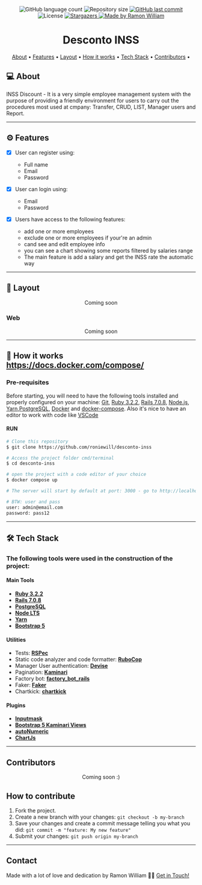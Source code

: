
<p align="center">
  <img alt="GitHub language count" src="https://img.shields.io/github/languages/count/roniewill/desconto-inss?style=flat-square&logo=appveyor">

  <img alt="Repository size" src="https://img.shields.io/github/repo-size/roniewill/desconto-inss?style=flat-square&logo=appveyor">
  
  <a href="https://github.com/roniewill/desconto-inss/commits/main">
    <img alt="GitHub last commit" src="https://img.shields.io/github/last-commit/roniewill/desconto-inss?style=flat-square&logo=appveyor">
  </a>
    
  <img alt="License" src="https://img.shields.io/badge/license-MIT-brightgreen?style=flat-square&logo=appveyor">
  
  <a href="https://github.com/roniewill/desconto-inss">
    <img alt="Stargazers" src="https://img.shields.io/github/stars/roniewill/desconto-inss?style=flat-square&logo=appveyor">
  </a>

  <a href="https://www.linkedin.com/in/ramonwilliam/">
    <img alt="Made by Ramon William" src="https://img.shields.io/badge/Made%20by-Ramon%20William-blue?style=flat-square&logo=appveyor">
  </a>
</p>


<h1 align="center"> Desconto INSS </h1>

<p align="center">
 <a href="#-about">About</a> •
 <a href="#-features">Features</a> •
 <a href="#-layout">Layout</a> • 
 <a href="#-how-it-works">How it works</a> • 
 <a href="#-tech-stack">Tech Stack</a> • 
 <a href="#contributors">Contributors</a> •
</p>


## 💻 About

INSS Discount - It is a very simple employee management system with the purpose of providing a friendly environment for users to carry out the procedures most used at cmpany: Transfer, CRUD, LIST, Manager users and Report.

---


## ⚙️ Features

- [x] User can register using: 
  - Full name 
  - Email 
  - Password 

- [x] User can login using: 
  - Email 
  - Password 
  
- [x] Users have access to the following features: 
  - add one or more employees
  - exclude one or more employees if your're an admin
  - cand see and edit employee info
  - you can see a chart showing some reports filtered by salaries range
  - The main feature is add a salary and get the INSS rate the automatic way

---


## 🎨 Layout

<p align="center">Coming soon</p>

### Web

<p align="center">Coming soon</p>

---


## 🚀 How it works https://docs.docker.com/compose/

### Pre-requisites

Before starting, you will need to have the following tools installed and properly configured on your machine:
[Git](https://git-scm.com), [Ruby 3.2.2](https://www.ruby-lang.org/), [Rails 7.0.8](https://rubyonrails.org/), [Node.js](https://nodejs.org/en/), [Yarn](https://yarnpkg.com/),[PostgreSQL](https://www.postgresql.org/), [Docker](https://docs.docker.com/desktop/) and [docker-compose](https://docs.docker.com/compose/). 
Also it's nice to have an editor to work with code like [VSCode](https://code.visualstudio.com/)

#### RUN

```bash
# Clone this repository
$ git clone https://github.com/roniewill/desconto-inss

# Access the project folder cmd/terminal
$ cd desconto-inss

# open the project with a code editor of your choice
$ docker compose up

# The server will start by default at port: 3000 - go to http://localhost:3000

# BTW: user and pass
user: admin@email.com
password: pass12

```

---


## 🛠 Tech Stack

### The following tools were used in the construction of the project:

#### **Main Tools**

-   **[Ruby 3.2.2](https://www.ruby-lang.org/en/downloads/)**
-   **[Rails 7.0.8](https://github.com/rails/rails/tree/7-0-stable)**
-   **[PostgreSQL](https://www.postgresql.org/)**
-   **[Node LTS](https://nodejs.org/en/)**
-   **[Yarn](https://yarnpkg.com/)**
-   **[Bootstrap 5](https://getbootstrap.com/docs/5.0/getting-started/download/)**


#### **Utilities**

-   Tests:  **[RSPec](https://rspec.info/)**
-   Static code analyzer and code formatter:  **[RuboCop](https://github.com/rubocop/rubocop)**
-   Manager User authentication:  **[Devise](https://github.com/heartcombo/devise)**
-   Pagination: **[Kaminari](https://github.com/kaminari/kaminari)**
-   Factory bot: **[factory_bot_rails](https://github.com/thoughtbot/factory_bot_rails)**
-   Faker: **[Faker](https://github.com/faker-ruby/faker)**
-   Chartkick: **[chartkick](https://github.com/ankane/chartkick)**

#### **Plugins**

- **[Inputmask](https://github.com/RobinHerbots/Inputmask)**
- **[Bootstrap 5 Kaminari Views](https://github.com/felipecalvo/bootstrap5-kaminari-views)**
- **[autoNumeric](https://github.com/autoNumeric/autoNumeric/)**
- **[ChartJs](https://github.com/chartjs/Chart.js)**

---


## Contributors

<p align="center">Coming soon :)</p>

## How to contribute

1. Fork the project.
2. Create a new branch with your changes: `git checkout -b my-branch`
3. Save your changes and create a commit message telling you what you did: `git commit -m "feature: My new feature"`
4. Submit your changes: `git push origin my-branch`

---


## Contact

Made with a lot of love and dedication by Ramon William 👋🏽 [Get in Touch!](Https://www.linkedin.com/in/ramonwilliam/)
